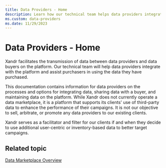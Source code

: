 ```yaml
---
title: Data Providers - Home
description: Learn how our technical team helps data providers integrate with the platform and assist purchasers in using the data they have purchased. 
ms.custom: data-providers
ms.date: 11/29/2023
---
```


# Data Providers - Home

Xandr facilitates the transmission of data between data providers and data buyers on the platform. Our technical team will help data providers integrate with the platform and assist purchasers in using the data they have purchased.

This documentation contains information for data providers on the processes and options for integrating data, sharing data with a buyer, and maintaining data on the platform. While Xandr does not currently operate a data marketplace, it is a platform that supports its clients' use of third-party data to enhance the performance of their campaigns. It is not our objective to sell, arbitrate, or promote any data providers to our existing clients.

Xandr serves as a facilitator and filter for our clients if and when they decide to use additional user-centric or inventory-based data to better target campaigns.

## Related topic

[Data Marketplace Overview](../invest/data-marketplace-overview.md)
